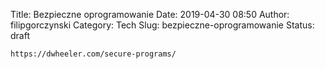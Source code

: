 Title: Bezpieczne oprogramowanie
Date: 2019-04-30 08:50
Author: filipgorczynski
Category: Tech
Slug: bezpieczne-oprogramowanie
Status: draft

`https://dwheeler.com/secure-programs/`
